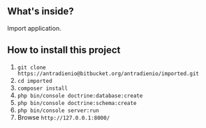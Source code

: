 What's inside?
--------------

Import application.

How to install this project
---------------------------

  1. `git clone https://antradienio@bitbucket.org/antradienio/imported.git`
  1. `cd imported`
  1. `composer install`
  1. `php bin/console doctrine:database:create`
  1. `php bin/console doctrine:schema:create`
  1. `php bin/console server:run`
  1. Browse `http://127.0.0.1:8000/`
